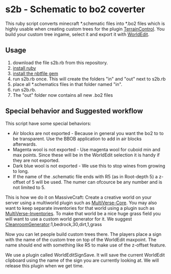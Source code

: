 s2b - Schematic to bo2 coverter
====================
This ruby script converts minecraft *.schematic files into *.bo2 files which is highly usable when creating custom trees for the plugin [TerrainControl](http://dev.bukkit.org/server-mods/terrain-control/). You build your custom tree ingame, select it and export it with [WorldEdit](http://dev.bukkit.org/server-mods/worldedit/).

Usage
---------
1. download the file s2b.rb from this repository.
1. [install ruby](http://www.ruby-lang.org/en/downloads/)
1. [install the nbtfile gem](http://rubygems.org/gems/nbtfile)
1. run s2b.rb once. This will create the folders "in" and "out" next to s2b.rb
1. place all *.schematics files in that folder named "in".
1. run s2b.rb.
1. The "out" folder now contains all new .bo2 files

Special behavior and Suggested workflow
---------
This script have some special behaviors:
* Air blocks are not exported - Because in general you want the bo2 to to be transparent. Use the BBOB application to add in air blocks afterwards.
* Magenta wool is not exported - Use magenta wool for cuboid min and max points. Since these will be in the WorldEdit selection it is handy if they are not exported.
* Dark blue wool is not exported - We use this to stop wines from growing to long.
* If the name of the .schematic file ends with R5 (as in Root-depth 5) a z-offset of 5 will be used. The numer can ofcource be any number and is not limited to 5.

This is how we do it on MassiveCraft:
Create a creative world on your server using a multiworld plugin such as [MultiVerse-Core](http://dev.bukkit.org/server-mods/multiverse-core/). You may also want to keep separate inventories for that world using a plugin such as [MultiVerse-Inventories](http://dev.bukkit.org/server-mods/multiverse-inventories/). To make that world be a nice huge grass field you will want to use a custom world generator for it. We suggest<br> [CleanroomGenerator](http://dev.bukkit.org/server-mods/cleanroomgenerator/):1,bedrock,30,dirt,1,grass

Now you can let people build custom trees there. The players place a sign with the name of the custom tree on top of the WorldEdit maxpoint. The name should end with something like R5 to make use of the z-offset feature.

We use a plugin called WorldEditSignSave. It will save the current WorldEdit clipboard using the name of the sign you are currently looking at. We will release this plugin when we get time.